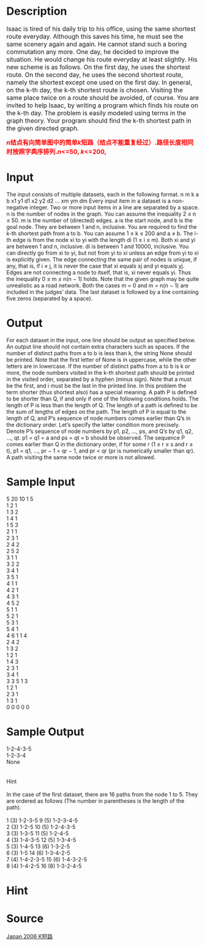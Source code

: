 
# Description

<div class="content"><p><span style="font-size: medium">Isaac is tired of his daily trip to his office, using the same shortest route everyday. Although this saves his time, he must see the same scenery again and again. He cannot stand such a boring commutation any more. One day, he decided to improve the situation. He would change his route everyday at least slightly. His new scheme is as follows. On the first day, he uses the shortest route. On the second day, he uses the second shortest route, namely the shortest except one used on the first day. In general, on the k-th day, the k-th shortest route is chosen. Visiting the same place twice on a route should be avoided, of course. You are invited to help Isaac, by writing a program which finds his route on the k-th day. The problem is easily modeled using terms in the graph theory. Your program should find the k-th shortest path in the given directed graph. </span></p>
<p><span style="font-size: medium"><strong><span style="color: red"><em>n</em></span><span style="color: red">结点有向简单图中的简单</span><i><span style="color: red">k</span></i><span style="color: red">短路（结点不能重复经过）</span><span style="color: red">.</span><span style="color: red">路径长度相同时按照字典序排列</span><span style="color: red">.<i>n</i>&lt;=50, <i>k</i>&lt;=200, </span></strong></span></p></div>

# Input

<div class="content"><p>The input consists of multiple datasets, each in the following format. n m k a b x1 y1 d1 x2 y2 d2 … xm ym dm Every input item in a dataset is a non-negative integer. Two or more input items in a line are separated by a space. n is the number of nodes in the graph. You can assume the inequality 2 ≤ n ≤ 50. m is the number of (directed) edges. a is the start node, and b is the goal node. They are between 1 and n, inclusive. You are required to find the k-th shortest path from a to b. You can assume 1 ≤ k ≤ 200 and a ≠ b. The i-th edge is from the node xi to yi with the length di (1 ≤ i ≤ m). Both xi and yi are between 1 and n, inclusive. di is between 1 and 10000, inclusive. You can directly go from xi to yi, but not from yi to xi unless an edge from yi to xi is explicitly given. The edge connecting the same pair of nodes is unique, if any, that is, if i ≠ j, it is never the case that xi equals xj and yi equals yj. Edges are not connecting a node to itself, that is, xi never equals yi. Thus the inequality 0 ≤ m ≤ n(n − 1) holds. Note that the given graph may be quite unrealistic as a road network. Both the cases m = 0 and m = n(n − 1) are included in the judges’ data. The last dataset is followed by a line containing five zeros (separated by a space).</p></div>

# Output

<div class="content"><p>For each dataset in the input, one line should be output as specified below. An output line should not contain extra characters such as spaces. If the number of distinct paths from a to b is less than k, the string None should be printed. Note that the first letter of None is in uppercase, while the other letters are in lowercase. If the number of distinct paths from a to b is k or more, the node numbers visited in the k-th shortest path should be printed in the visited order, separated by a hyphen (minus sign). Note that a must be the first, and i must be the last in the printed line. In this problem the term shorter (thus shortest also) has a special meaning. A path P is defined to be shorter than Q, if and only if one of the following conditions holds. The length of P is less than the length of Q. The length of a path is defined to be the sum of lengths of edges on the path. The length of P is equal to the length of Q, and P’s sequence of node numbers comes earlier than Q’s in the dictionary order. Let’s specify the latter condition more precisely. Denote P’s sequence of node numbers by p1, p2, …, ps, and Q’s by q1, q2, …, qt. p1 = q1 = a and ps = qt = b should be observed. The sequence P comes earlier than Q in the dictionary order, if for some r (1 ≤ r ≤ s and r ≤ t), p1 = q1, …, pr − 1 = qr − 1, and pr &lt; qr (pr is numerically smaller than qr). A path visiting the same node twice or more is not allowed.</p></div>

# Sample Input

<div class="content"><span class="sampledata">5 20 10 1 5<br/>
1 2 1<br/>
1 3 2<br/>
1 4 1<br/>
1 5 3<br/>
2 1 1<br/>
2 3 1<br/>
2 4 2<br/>
2 5 2<br/>
3 1 1<br/>
3 2 2<br/>
3 4 1<br/>
3 5 1<br/>
4 1 1<br/>
4 2 1<br/>
4 3 1<br/>
4 5 2<br/>
5 1 1<br/>
5 2 1<br/>
5 3 1<br/>
5 4 1<br/>
4 6 1 1 4<br/>
2 4 2<br/>
1 3 2<br/>
1 2 1<br/>
1 4 3<br/>
2 3 1<br/>
3 4 1<br/>
3 3 5 1 3<br/>
1 2 1<br/>
2 3 1<br/>
1 3 1<br/>
0 0 0 0 0<br/>
</span></div>

# Sample Output

<div class="content"><span class="sampledata">1-2-4-3-5<br/>
1-2-3-4<br/>
None<br/>
<br/>
<br/>
Hint<br/>
<br/>
In the case of the first dataset, there are 16 paths from the node 1 to 5. They are ordered as follows (The number in parentheses is the length of the path).<br/>
<br/>
1 (3) 1-2-3-5 9 (5) 1-2-3-4-5 <br/>
2 (3) 1-2-5 10 (5) 1-2-4-3-5 <br/>
3 (3) 1-3-5 11 (5) 1-2-4-5 <br/>
4 (3) 1-4-3-5 12 (5) 1-3-4-5 <br/>
5 (3) 1-4-5 13 (6) 1-3-2-5 <br/>
6 (3) 1-5 14 (6) 1-3-4-2-5 <br/>
7 (4) 1-4-2-3-5 15 (6) 1-4-3-2-5 <br/>
8 (4) 1-4-2-5 16 (8) 1-3-2-4-5 <br/>
</span></div>

# Hint

<div class="content"><p></p></div>

# Source

<div class="content"><p><a href="problemset.php?search=Japan 2006 K短路">Japan 2006 K短路</a></p></div>

